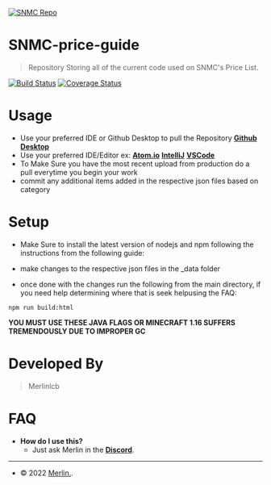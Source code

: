 <a href="https://serverninja.xyz"><img src="https://icons.iconarchive.com/icons/chrisl21/minecraft/128/3D-Mycelium-icon.png" title="SNMC Repo/Configs" alt="SNMC Repo"></a>

# SNMC-price-guide

> Repository Storing all of the current code used on SNMC's Price List.

[![Build Status](http://img.shields.io/travis/badges/badgerbadgerbadger.svg?style=flat-square)](https://travis-ci.org/badges/badgerbadgerbadger) [![Coverage Status](http://img.shields.io/coveralls/badges/badgerbadgerbadger.svg?style=flat-square)](https://coveralls.io/r/badges/badgerbadgerbadger)

# Usage

- Use your preferred IDE or Github Desktop to pull the Repository <a href="https://desktop.github.com/" target="_blank">**Github Desktop**</a>
- Use your preferred IDE/Editor ex: <a href="https://atom.io/" target="_blank">**Atom.io**</a> <a href="https://www.jetbrains.com/idea/" target="_blank">**IntelliJ**</a> <a href="https://code.visualstudio.com/" target="_blank">**VSCode**</a>
- To Make Sure you have the most recent upload from production do a pull everytime you begin your work
- commit any additional items added in the respective json files based on category

# Setup

- Make Sure to install the latest version of nodejs and npm following the instructions from the following guide:

- make changes to the respective json files in the \_data folder

- once done with the changes run the following from the main directory, if you need help determining where that is seek helpusing the FAQ:

```shell
npm run build:html
```

**YOU MUST USE THESE JAVA FLAGS OR MINECRAFT 1.16 SUFFERS TREMENDOUSLY DUE TO IMPROPER GC**

# Developed By

> Merlinlcb

# FAQ

- **How do I use this?**
  - Just ask Merlin in the <a href="https://discord.serverninja.xyz/" target="_blank">**Discord**</a>.

---

- © 2022 <a href="https://merlinlcb.com" target="_blank"> Merlin.</a>.
